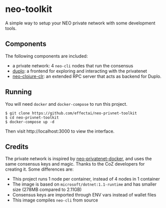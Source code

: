 # neo-toolkit

A simple way to setup your NEO private network with some development tools.

## Components

The following components are included:

- a private network: 4 `neo-cli` nodes that run the consensus
- [duplo](https://github.com/effectai/duplo): a frontend for exploring and interacting with the privatenet
- [neo-clojure-clr](https://github.com/effectai/neo-clojure-clr): an extended RPC server that acts as backend for Duplo.

## Running

You will need `docker` and `docker-compose` to run this project.

```
$ git clone https://github.com/effectai/neo-privnet-toolkit
$ cd neo-privnet-toolkit
$ docker-compose up -d
```

Then visit http://localhost:3000 to view the interface.

## Credits

The private network is inspired by
[neo-privatenet-docker](https://github.com/CityOfZion/neo-privatenet-docker), and uses the same consensus keys and magic. Thanks to the CoZ developers for creating it. Some differences are:

- This project runs 1 node per container, instead of 4 nodes in 1 container
- The image is based on `microsoft/dotnet:1.1-runtime` and has smaller size (278MB compared to 2.11GB)
- Consensus keys are imported through ENV vars instead of wallet files
- This image compiles `neo-cli` from source


